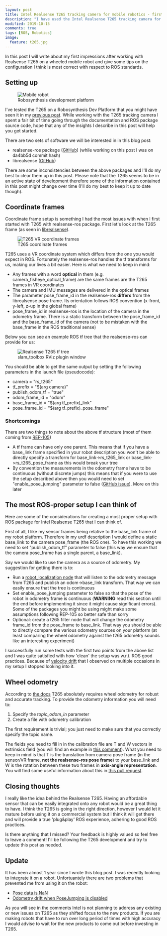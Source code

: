 ```yaml
---
layout: post
title: Intel Realsense T265 tracking camera for mobile robotics - first impressions
description: "I have used the Intel Realsense T265 tracking camera for quite a while now. This post summarizes my experience with it and provides some tips on how to use it with ROS."
modified: 2019-10-15
comments: true
tags: [ROS, Robotics]
image:
  feature: t265.jpg
---
```


In this post I will write about my first impressions after working with Realsense T265 on a wheeled mobile robot and give some tips on the configuration I think is most correct with respect to ROS standards.

<!-- more -->

## Setting up

<figure class="center">
    <img src="{{site.url}}/images/dev_platform.jpg" alt="Mobile robot">
    <figcaption>Robosynthesis development platform</figcaption>
</figure>

I've tested the T265 on a Robosynthesis Dev Platform that you might have seen it in my [previous post](https://msadowski.github.io/hands-on-with-slam_toolbox/). While working with the T265 tracking camera I spent a fair bit of time going through the documentation and ROS package source code, hope that any of the insights I describe in this post will help you get started.

There are two sets of software we will be interested in in this blog post:
* realsense-ros package ([GitHub](https://github.com/IntelRealSense/realsense-ros)) (while working on this post I was on da4bb5d commit hash)
* librealsense ([GitHub](https://github.com/IntelRealSense/librealsense))

There are some inconsistencies between the above packages and I'll do my best to clear them up in this post. Please note that the T265 seems to be in an active state of development therefore some of the information contained in this post might change over time (I'll do my best to keep it up to date though).

## Coordinate frames

Coordinate frame setup is something I had the most issues with when I first started with T265 with realsense-ros package. First let's look at the T265 frame (as seen in [librealsense](https://github.com/IntelRealSense/librealsense/blob/master/doc/t265.md)).

<figure class="center">
    <img src="{{site.url}}/images/T265_sensor_extrinsics.png" alt="T265 VR coordinate frames">
    <figcaption>T265 coordinate frames</figcaption>
</figure>

T265 uses a VR coordinate system which differs from the one you would expect in ROS. Fortunately the realsense-ros handles the tf transforms for us, making our lives a bit easier. Here is what we need to keep in mind:
* Any frames with a word **optical** in them (e.g. camera_fisheye_optical_frame) are the same frames are the T265 frames in VR coordinates
* The camera and IMU messages are delivered in the optical frames
* The parameter pose_frame_id in the realsense-ros **differs** from the librealsense pose frame. Its orientation follows ROS convention (x-front, y-left, z-up in the global frame)
* pose_frame_id in realsense-ros is the location of the camera in the odometry frame. There is a static transform between the pose_frame_id and the base_frame_id of the camera (not to be mistaken with the base_frame in the ROS traditional sense)

Below you can see an example ROS tf tree that the realsense-ros can provide for us:

<figure class="center">
    <img src="{{site.url}}/images/t265_tf_tree.png" alt="Realsense T265 tf tree">
    <figcaption>slam_toolbox RViz plugin window</figcaption>
</figure>

You should be able to get the same output by setting the following parameters in the launch file (pseudocode):
* camera = "rs_t265"
* tf_prefix = "$(arg camera)"
* publish_odom_tf = "true"
* odom_frame_id = "odom"
* base_frame_id = "$(arg tf_prefix)_link"
* pose_frame_id = "$(arg tf_prefix)_pose_frame"

### Shortcomings

There are two things to note about the above tf structure (most of them coming from [REP-105](https://www.ros.org/reps/rep-0105.html))
* A tf frame can have only one parent. This means that if you have a base_link frame specified in your robot description you won't be able to directly specify a transform for base_link->rs_t265_link or base_link->rs_t265_pose_frame as this would break your tree
* By convention the measurements in the odometry frame have to be continuous (without discrete jumps) this means that if you were to use the setup described above then you would need to set "enable_pose_jumping" parameter to false ([GitHub issue](https://github.com/IntelRealSense/realsense-ros/issues/923#issuecomment-531547065)). More on this later

## The most ROS-proper setup I can think of

Here are some of the considerations for creating a most proper setup with ROS package for Intel Realsense T265 that I can think of.

First of all, I like my sensor frames being relative to the base_link frame of my robot platform. Therefore in my urdf description I would define a static base_link to the camera pose_frame (the ROS one). To have this working we need to set "publish_odom_tf" parameter to false (this way we ensure that the camera pose_frame has a single parent, a base_link).

Say we would like to use the camera as a source of odometry. My suggestion for getting there is to:
* Run a [robot_localization node](http://docs.ros.org/melodic/api/robot_localization/html/index.html) that will listen to the odometry message from T265 and publish an odom->base_link transform. That way we can easily ensure that the tree is continuous
* Set enable_pose_jumping parameter to false so that the pose of the robot in odometry frame is continuous (**WARNING** read this section until the end before implementing it since it might cause significant errors). Some of the packages you might be using might make some assumptions following REP-105 so better safe than sorry
* Optional: create a t265 filter node that will change the odometry frame_id from the pose_frame to base_link. That way you should be able to directly compare the various odometry sources on your platform (at least comparing the wheel odometry against the t265 odometry sounds like an interesting experiment)

I successfully run some tests with the first two points from the above list and I was quite satisfied with how 'clean' the setup was w.r.t. ROS good practices. Because of [velocity drift](https://github.com/IntelRealSense/librealsense/issues/4876) that I observed on multiple occasions in my setup I stopped looking into it.

## Wheel odometry

According to [the docs](https://github.com/IntelRealSense/realsense-ros#using-t265) T265 absolutely requires wheel odometry for robust and accurate tracking. To provide the odometry information you will need to:

1. Specify the *topic_odom_in* parameter
2. Create a file with odometry calibration

The first requirement is trivial; you just need to make sure that you correctly specify the topic name.

The fields you need to fill in in the calibration file are T and W vectors in extrinsics field (you will find an example in [this comment](https://github.com/IntelRealSense/librealsense/pull/3462#issuecomment-472491730)). What you need to keep in mind is that T is the translation from camera pose frame (in the sensor/VR frame, **not the realsense-ros pose frame**) to your base_link and W is the rotation between these two frames in **axis-angle representation**. You will find some useful information about this in [this pull request](https://github.com/IntelRealSense/librealsense/pull/3462).

## Closing thoughts

I really like the idea behind the Realsense T265. Having an affordable sensor that can be easily integrated onto any robot would be a great thing to have. I think the T265 is going in the right direction, however I would let it mature before using it on a commercial system but I think it will get there and will provide a true 'plug&play' ROS experience, adhering to good ROS practices.

Is there anything that I missed? Your feedback is highly valued so feel free to leave a comment! I'll be following the T265 development and try to update this post as needed.

## Update

It has been almost 1 year since I wrote this blog post. I was recently looking to integrate it on a robot. Unfortuantely there are two problems that prevented me from using it on the robot:
* [Pose data is NaN](https://github.com/IntelRealSense/librealsense/issues/4518)
* [Odometry drift when PoseJumping is disabled](https://github.com/IntelRealSense/librealsense/issues/5850#issuecomment-688791413)

As you will see in the comments Intel is not planning to address any existing or new issues on T265 as they shifted focus to the new products. If you are making robots that have to run over long period of times with high accuracy I would advise to wait for the new products to come out before investing in T265.
